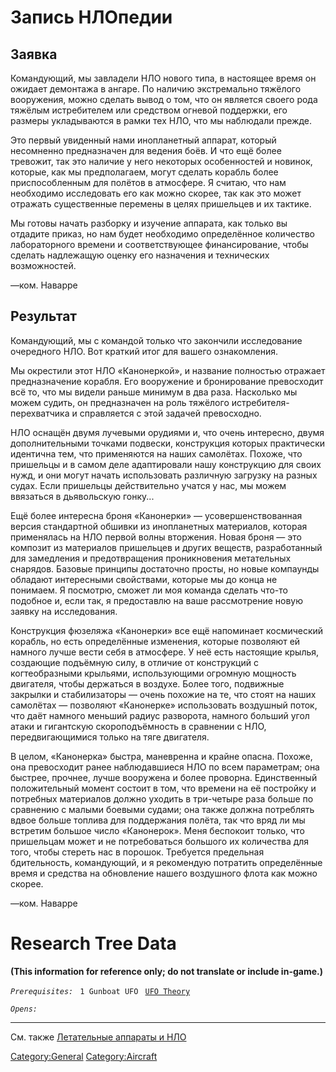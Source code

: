 # Запись НЛОпедии

## Заявка

Командующий, мы завладели НЛО нового типа, в настоящее время он ожидает
демонтажа в ангаре. По наличию экстремально тяжёлого вооружения, можно
сделать вывод о том, что он является своего рода тяжёлым истребителем
или средством огневой поддержки, его размеры укладываются в рамки тех
НЛО, что мы наблюдали прежде.

Это первый увиденный нами инопланетный аппарат, который несомненно
предназначен для ведения боёв. И что ещё более тревожит, так это наличие
у него некоторых особенностей и новинок, которые, как мы предполагаем,
могут сделать корабль более приспособленным для полётов в атмосфере. Я
считаю, что нам необходимо исследовать его как можно скорее, так как это
может отражать существенные перемены в целях пришельцев и их тактике.

Мы готовы начать разборку и изучение аппарата, как только вы отдадите
приказ, но нам будет необходимо определённое количество лабораторного
времени и соответствующее финансирование, чтобы сделать надлежащую
оценку его назначения и технических возможностей.

—ком. Наварре

## Результат

Командующий, мы с командой только что закончили исследование очередного
НЛО. Вот краткий итог для вашего ознакомления.

Мы окрестили этот НЛО «Канонеркой», и название полностью отражает
предназначение корабля. Его вооружение и бронирование превосходит всё
то, что мы видели раньше минимум в два раза. Насколько мы можем судить,
он предназначен на роль тяжёлого истребителя-перехватчика и справляется
с этой задачей превосходно.

НЛО оснащён двумя лучевыми орудиями и, что очень интересно, двумя
дополнительными точками подвески, конструкция которых практически
идентична тем, что применяются на наших самолётах. Похоже, что пришельцы
и в самом деле адаптировали нашу конструкцию для своих нужд, и они могут
начать использовать различную загрузку на разных судах. Если пришельцы
действительно учатся у нас, мы можем ввязаться в дьявольскую гонку...

Ещё более интересна броня «Канонерки» — усовершенствованная версия
стандартной обшивки из инопланетных материалов, которая применялась на
НЛО первой волны вторжения. Новая броня — это композит из материалов
пришельцев и других веществ, разработанный для замедления и
предотвращения проникновения метательных снарядов. Базовые принципы
достаточно просты, но новые компаунды обладают интересными свойствами,
которые мы до конца не понимаем. Я посмотрю, сможет ли моя команда
сделать что-то подобное и, если так, я предоставлю на ваше рассмотрение
новую заявку на исследования.

Конструкция фюзеляжа «Канонерки» все ещё напоминает космический корабль,
но есть определённые изменения, которые позволяют ей намного лучше вести
себя в атмосфере. У неё есть настоящие крылья, создающие подъёмную силу,
в отличие от конструкций с когтеобразными крыльями, использующими
огромную мощность двигателя, чтобы держаться в воздухе. Более того,
подвижные закрылки и стабилизаторы — очень похожие на те, что стоят на
наших самолётах — позволяют «Канонерке» использовать воздушный поток,
что даёт намного меньший радиус разворота, намного больший угол атаки и
гигантскую скороподъёмность в сравнении с НЛО, передвигающимися только
на тяге двигателя.

В целом, «Канонерка» быстра, маневренна и крайне опасна. Похоже, она
превосходит ранее наблюдавшиеся НЛО по всем параметрам; она быстрее,
прочнее, лучше вооружена и более проворна. Единственный положительный
момент состоит в том, что времени на её постройку и потребных материалов
должно уходить в три-четыре раза больше по сравнению с малыми боевыми
судами; она также должна потреблять вдвое больше топлива для поддержания
полёта, так что вряд ли мы встретим большое число «Канонерок». Меня
беспокоит только, что пришельцам может и не потребоваться большого их
количества для того, чтобы стереть нас в порошок. Требуется предельная
бдительность, командующий, и я рекомендую потратить определённые время и
средства на обновление нашего воздушного флота как можно скорее.

—ком. Наварре

# Research Tree Data

**(This information for reference only; do not translate or include
in-game.)**

*`Prerequisites:`*
` 1 Gunboat UFO`
` `[`UFO Theory`](Research/UFO_Theory "wikilink")

*`Opens:`*

------------------------------------------------------------------------

См. также [Летательные аппараты и
НЛО](Летательные_аппараты_и_НЛО "wikilink")

[Category:General](Category:General "wikilink")
[Category:Aircraft](Category:Aircraft "wikilink")
